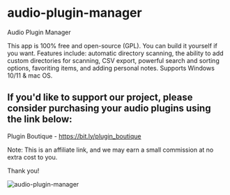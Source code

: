 # audio-plugin-manager
Audio Plugin Manager

This app is 100% free and open-source (GPL). You can build it yourself if you want.
Features include: automatic directory scanning, the ability to add custom directories for scanning, CSV export, powerful search and sorting options, favoriting items, and adding personal notes. Supports Windows 10/11 & mac OS.

If you'd like to support our project, please consider purchasing your audio plugins using the link below:
-
Plugin Boutique - https://bit.ly/plugin_boutique

Note: This is an affiliate link, and we may earn a small commission at no extra cost to you. 

Thank you!

![audio-plugin-manager](https://github.com/user-attachments/assets/7cf501b1-69d7-4660-ab74-9788e7c99d52)


